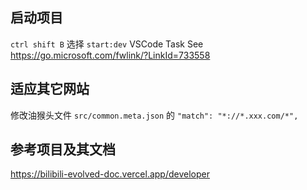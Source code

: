 ## 启动项目

`ctrl shift B` 选择 `start:dev`
VSCode Task See https://go.microsoft.com/fwlink/?LinkId=733558

## 适应其它网站

修改油猴头文件 `src/common.meta.json` 的 `"match": "*://*.xxx.com/*",`

## 参考项目及其文档

https://bilibili-evolved-doc.vercel.app/developer
